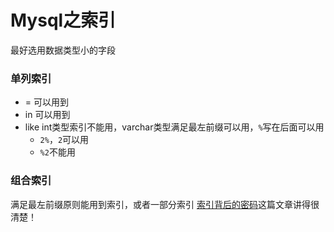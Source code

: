 # Mysql之索引
最好选用数据类型小的字段
### 单列索引
* = 可以用到
* in 可以用到
* like int类型索引不能用，varchar类型满足最左前缀可以用，`%`写在后面可以用
	* `2%`，`2`可以用
	* `%2`不能用


### 组合索引
满足最左前缀原则能用到索引，或者一部分索引
[索引背后的密码](http://blog.codinglabs.org/articles/theory-of-mysql-index.html)这篇文章讲得很清楚！

